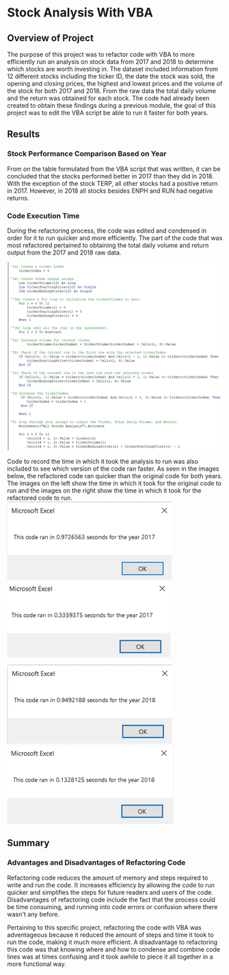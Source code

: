 # Stock Analysis With VBA
## Overview of Project
 The purpose of this project was to refactor code with VBA to more efficiently run an analysis on stock data from 2017 and 2018 to determine which stocks are worth investing in. The dataset included information from 12 different stocks including the ticker ID, the date the stock was sold, the opening and closing prices, the highest and lowest prices and the volume of the stock for both 2017 and 2018. From the raw data the total daily volume and the return was obtained for each stock. The code had already been created to obtain these findings during a previous module, the goal of this project was to edit the VBA script be able to run it faster for both years. 

## Results
### Stock Performance Comparison Based on Year
From on the table formulated from the VBA script that was written, it can be concluded that the stocks performed better in 2017 than they did in 2018. With the exception of the stock TERP, all other stocks had a positive return in 2017. However, in 2018 all stocks besides ENPH and RUN had negative returns.  

### Code Execution Time 
During the refactoring process, the code was edited and condensed in order for it to run quicker and more efficiently. The part of the code that was most refactored pertained to obtaining the total daily volume and return output from the 2017 and 2018 raw data. 

![Refractored Code](https://github.com/mayamtims/Stock-Analysis/blob/main/Resources/refractored_code.png)

Code to record the time in which it took the analysis to run was also included to see which version of the code ran faster. As seen in the images below, the refactored code ran quicker than the original code for both years. The images on the left show the time in which it took for the original code to run and the images on the right show the time in which it took for the refactored code to run. 
![2017 original code](https://github.com/mayamtims/Stock-Analysis/blob/main/Resources/Original_VBA_Challenge_2017.png)
![2017 refactored code](https://github.com/mayamtims/Stock-Analysis/blob/main/Resources/VBA_Challenge_2017.png)

![2018 original code](https://github.com/mayamtims/Stock-Analysis/blob/main/Resources/Originalz_VBA_Challenge_2018.png)
![2018 refactored code](https://github.com/mayamtims/Stock-Analysis/blob/main/Resources/VBA_Challenge_2018.png)


## Summary
### Advantages and Disadvantages of Refactoring Code
Refactoring code reduces the amount of memory and steps required to write and run the code. It increases efficiency by allowing the code to run quicker and simplifies the steps for future readers and users of the code. Disadvantages of refactoring code include the fact that the process could be time consuming, and running into code errors or confusion where there wasn't any before. 

Pertaining to this specific project, refactoring the code with VBA was adventageous because it reduced the amount of steps and time it took to run the code, making it much more efficient. A disadvantage to refactoring this code was that knowing where and how to condense and combine code lines was at times confusing and it took awhile to piece it all together in a more functional way. 